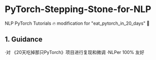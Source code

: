 # PyTorch-Stepping-Stone-for-NLP
NLP PyTorch Tutorials 🔥 modification for "eat_pytorch_in_20_days" 🤔
## 1. Guidance
·对 《20天吃掉那只PyTorch》项目进行复现和微调
·NLPer 100% 友好

